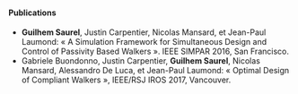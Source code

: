 #### Publications

- **Guilhem Saurel**, Justin Carpentier, Nicolas Mansard, et Jean-Paul Laumond: « A Simulation Framework for
  Simultaneous Design and Control of Passivity Based Walkers ». IEEE SIMPAR 2016, San Francisco.
- Gabriele Buondonno, Justin Carpentier, **Guilhem Saurel**, Nicolas Mansard, Alessandro De Luca, et Jean-Paul Laumond:
  « Optimal Design of Compliant Walkers », IEEE/RSJ IROS 2017, Vancouver.
